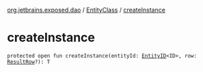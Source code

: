 [org.jetbrains.exposed.dao](../index.md) / [EntityClass](index.md) / [createInstance](.)

# createInstance

`protected open fun createInstance(entityId: `[`EntityID`](../-entity-i-d/index.md)`<ID>, row: `[`ResultRow`](../../org.jetbrains.exposed.sql/-result-row/index.md)`?): T`